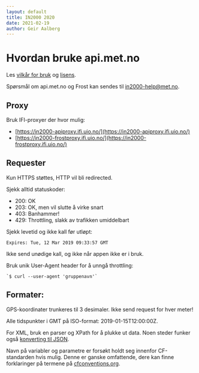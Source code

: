 ```yaml
---
layout: default
title: IN2000 2020
date: 2021-02-19
author: Geir Aalberg
---
```


# Hvordan bruke api.met.no

Les [vilkår for bruk](TermsOfService) og [lisens](License).

Spørsmål om api.met.no og Frost kan sendes til <a href="mailto:in2000-help@met.no">in2000-help@met.no</a>.

## Proxy

Bruk IFI-proxyer der hvor mulig:

- [https://in2000-apiproxy.ifi.uio.no/](https://in2000-apiproxy.ifi.uio.no/)
- [https://in2000-frostproxy.ifi.uio.no/](https://in2000-frostproxy.ifi.uio.no/)

## Requester

Kun HTTPS støttes, HTTP vil bli redirected.

Sjekk alltid statuskoder:

- 200: OK
- 203: OK, men vil slutte å virke snart
- 403: Banhammer!
- 429: Throttling, slakk av trafikken umiddelbart

Sjekk levetid og ikke kall før utløpt:

    Expires: Tue, 12 Mar 2019 09:33:57 GMT

Ikke send unødige kall, og ikke når appen ikke er i bruk.

Bruk unik User-Agent header for å unngå throttling:

    `$ curl --user-agent 'gruppenavn'`

## Formater:

GPS-koordinater trunkeres til 3 desimaler. Ikke send request for hver meter!

Alle tidspunkter i GMT på ISO-format: 2019-01-15T12:00:00Z.

For XML, bruk en parser og XPath for å plukke ut data. Noen steder funker også
[konverting til JSON](/weatherapi/locationforecast/1.9/.json?lat=60.10&lon=9.58).

Navn på variabler og parametre er forsøkt holdt seg innenfor CF-standarden hvis mulig.
Denne er ganske omfattende, dere kan finne forklaringer på termene på
[cfconventions.org](http://cfconventions.org/Data/cf-standard-names/70/build/cf-standard-name-table.html).
